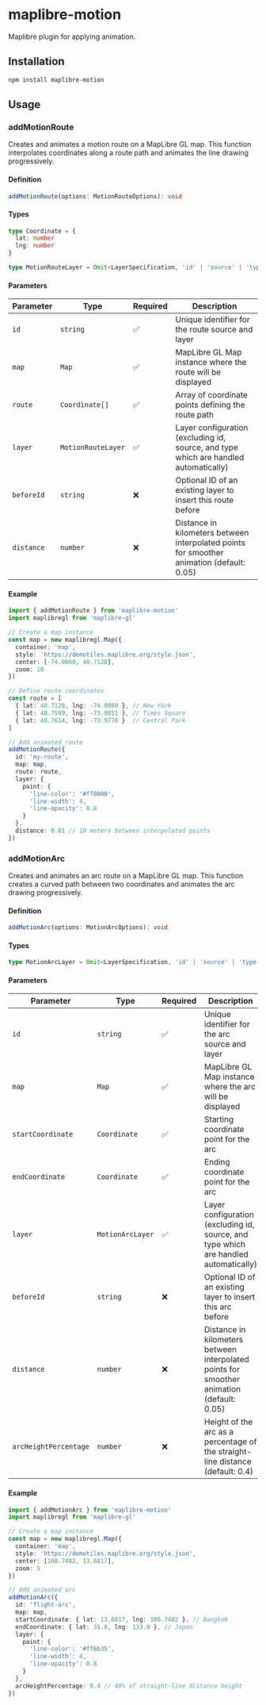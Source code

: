 # maplibre-motion

Maplibre plugin for applying animation.

## Installation

```bash
npm install maplibre-motion
```

## Usage

### addMotionRoute

Creates and animates a motion route on a MapLibre GL map. This function interpolates coordinates along a route path and animates the line drawing progressively.

#### Definition

```typescript
addMotionRoute(options: MotionRouteOptions): void
```

#### Types

```typescript
type Coordinate = {
  lat: number
  lng: number
}

type MotionRouteLayer = Omit<LayerSpecification, 'id' | 'source' | 'type'>
```

#### Parameters

| Parameter | Type | Required | Description |
|-----------|------|----------|-------------|
| `id` | `string` | ✅ | Unique identifier for the route source and layer |
| `map` | `Map` | ✅ | MapLibre GL Map instance where the route will be displayed |
| `route` | `Coordinate[]` | ✅ | Array of coordinate points defining the route path |
| `layer` | `MotionRouteLayer` | ✅ | Layer configuration (excluding id, source, and type which are handled automatically) |
| `beforeId` | `string` | ❌ | Optional ID of an existing layer to insert this route before |
| `distance` | `number` | ❌ | Distance in kilometers between interpolated points for smoother animation (default: 0.05) |

#### Example

```typescript
import { addMotionRoute } from 'maplibre-motion'
import maplibregl from 'maplibre-gl'

// Create a map instance
const map = new maplibregl.Map({
  container: 'map',
  style: 'https://demotiles.maplibre.org/style.json',
  center: [-74.0060, 40.7128],
  zoom: 10
})

// Define route coordinates
const route = [
  { lat: 40.7128, lng: -74.0060 }, // New York
  { lat: 40.7589, lng: -73.9851 }, // Times Square
  { lat: 40.7614, lng: -73.9776 }  // Central Park
]

// Add animated route
addMotionRoute({
  id: 'my-route',
  map: map,
  route: route,
  layer: {
    paint: {
      'line-color': '#ff0000',
      'line-width': 4,
      'line-opacity': 0.8
    }
  },
  distance: 0.01 // 10 meters between interpolated points
})
```

### addMotionArc

Creates and animates an arc route on a MapLibre GL map. This function creates a curved path between two coordinates and animates the arc drawing progressively.

#### Definition

```typescript
addMotionArc(options: MotionArcOptions): void
```

#### Types

```typescript
type MotionArcLayer = Omit<LayerSpecification, 'id' | 'source' | 'type'>
```

#### Parameters

| Parameter | Type | Required | Description |
|-----------|------|----------|-------------|
| `id` | `string` | ✅ | Unique identifier for the arc source and layer |
| `map` | `Map` | ✅ | MapLibre GL Map instance where the arc will be displayed |
| `startCoordinate` | `Coordinate` | ✅ | Starting coordinate point for the arc |
| `endCoordinate` | `Coordinate` | ✅ | Ending coordinate point for the arc |
| `layer` | `MotionArcLayer` | ✅ | Layer configuration (excluding id, source, and type which are handled automatically) |
| `beforeId` | `string` | ❌ | Optional ID of an existing layer to insert this arc before |
| `distance` | `number` | ❌ | Distance in kilometers between interpolated points for smoother animation (default: 0.05) |
| `arcHeightPercentage` | `number` | ❌ | Height of the arc as a percentage of the straight-line distance (default: 0.4) |

#### Example

```typescript
import { addMotionArc } from 'maplibre-motion'
import maplibregl from 'maplibre-gl'

// Create a map instance
const map = new maplibregl.Map({
  container: 'map',
  style: 'https://demotiles.maplibre.org/style.json',
  center: [100.7482, 13.6817],
  zoom: 5
})

// Add animated arc
addMotionArc({
  id: 'flight-arc',
  map: map,
  startCoordinate: { lat: 13.6817, lng: 100.7482 }, // Bangkok
  endCoordinate: { lat: 35.0, lng: 133.0 }, // Japan
  layer: {
    paint: {
      'line-color': '#ff6b35',
      'line-width': 4,
      'line-opacity': 0.8
    }
  },
  arcHeightPercentage: 0.4 // 40% of straight-line distance height
})
```
